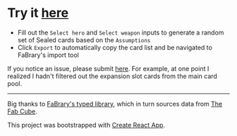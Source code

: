 # Try it [here](https://theblang.github.io/fab-sealed-generator)

- Fill out the `Select hero` and `Select weapon` inputs to generate a random set of Sealed cards based on the `Assumptions`
- Click `Export` to automatically copy the card list and be navigated to FaBrary's import tool

If you notice an issue, please submit [here](https://github.com/theblang/fab-sealed-generator/issues). For example, at one point I realized I hadn't filtered out the expansion slot cards from the main card pool.

---

Big thanks to [FaBrary's typed library](https://github.com/fabrary/cards), which in turn sources data from [The Fab Cube](https://github.com/the-fab-cube/flesh-and-blood-cards).

This project was bootstrapped with [Create React App](https://github.com/facebook/create-react-app).
